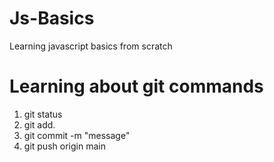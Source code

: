 # Js-Basics

Learning javascript basics from scratch

# Learning about git commands

1. git status
2. git add.
3. git commit -m "message"
4. git push origin main